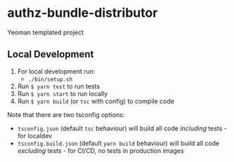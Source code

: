 # authz-bundle-distributor

Yeoman templated project

## Local Development

1. For local development run:
   - `./bin/setup.sh`
1. Run `$ yarn test` to run tests
1. Run `$ yarn start` to run locally
1. Run `$ yarn build` (or `tsc` with config) to compile code

Note that there are two tsconfig options:
* `tsconfig.json` (default `tsc` behaviour) will build all code _including_ tests - for localdev
* `tsconfig.build.json` (default `yarn build` behaviour) will build all code _excluding_ tests - for CI/CD, no tests in production images
